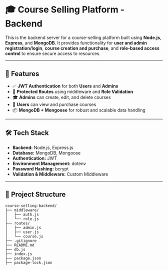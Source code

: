 # 🎓 Course Selling Platform - Backend

This is the backend server for a course-selling platform built using **Node.js**, **Express**, and **MongoDB**. It provides functionality for **user and admin registration/login**, **course creation and purchase**, and **role-based access control** to ensure secure access to resources.

---

## 🚀 Features

- ✅ **JWT Authentication** for both **Users** and **Admins**
- 🔐 **Protected Routes** using middleware and **Role Validation**
- 🎓 **Admins** can create, edit, and delete courses
- 🛒 **Users** can view and purchase courses
- 📦 **MongoDB + Mongoose** for robust and scalable data handling
---

## 🛠️ Tech Stack

- **Backend:** Node.js, Express.js  
- **Database:** MongoDB, Mongoose  
- **Authentication:** JWT  
- **Environment Management:** dotenv  
- **Password Hashing:** bcrypt  
- **Validation & Middleware:** Custom Middleware

---


## 📁 Project Structure

```text
course-selling-backend/
├── middleware/
│   ├── auth.js
│   └── role.js
├── routes/
│   ├── admin.js
│   ├── user.js
│   └── course.js
├── .gitignore
├── README.md
├── db.js
├── index.js
├── package.json
├── package-lock.json


